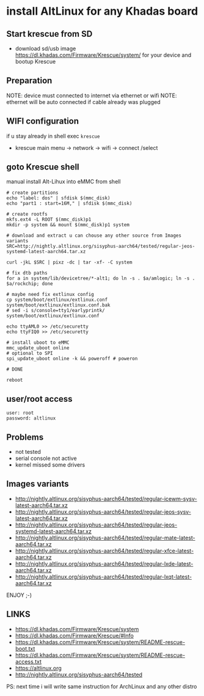 # install AltLinux for any Khadas board

## Start krescue from SD

+ download sd/usb image https://dl.khadas.com/Firmware/Krescue/system/
for your device and bootup Krescue

## Preparation

NOTE: device must connected to internet via ethernet or wifi
NOTE: ethernet will be auto connected if cable already was plugged

## WIFI configuration

if u stay already in shell exec `krescue`

+ krescue main menu -> network -> wifi -> connect /select

## goto Krescue shell

manual install Alt-Lihux into eMMC from shell

```
# create partitions
echo "label: dos" | sfdisk $(mmc_disk)
echo "part1 : start=16M," | sfdisk $(mmc_disk)

# create rootfs
mkfs.ext4 -L ROOT $(mmc_disk)p1
mkdir -p system && mount $(mmc_disk)p1 system

# download and extract u can chouse any other source from Images variants
SRC=http://nightly.altlinux.org/sisyphus-aarch64/tested/regular-jeos-systemd-latest-aarch64.tar.xz

curl -jkL $SRC | pixz -dc | tar -xf- -C system

# fix dtb paths
for a in system/lib/devicetree/*-alt1; do ln -s . $a/amlogic; ln -s . $a/rockchip; done

# maybe need fix extlinux config
cp system/boot/extlinux/extlinux.conf system/boot/extlinux/extlinux.conf.bak
# sed -i s/console=tty1/earlyprintk/ system/boot/extlinux/extlinux.conf

echo ttyAML0 >> /etc/securetty
echo ttyFIQ0 >> /etc/securetty

# install uboot to eMMC
mmc_update_uboot online
# optional to SPI
spi_update_uboot online -k && poweroff # poweron

# DONE

reboot

```
## user/root access

    user: root
    password: altlinux

## Problems

+ not tested
+ serial console not active
+ kernel missed some drivers

## Images variants

+ http://nightly.altlinux.org/sisyphus-aarch64/tested/regular-icewm-sysv-latest-aarch64.tar.xz
+ http://nightly.altlinux.org/sisyphus-aarch64/tested/regular-jeos-sysv-latest-aarch64.tar.xz
+ http://nightly.altlinux.org/sisyphus-aarch64/tested/regular-jeos-systemd-latest-aarch64.tar.xz
+ http://nightly.altlinux.org/sisyphus-aarch64/tested/regular-mate-latest-aarch64.tar.xz
+ http://nightly.altlinux.org/sisyphus-aarch64/tested/regular-xfce-latest-aarch64.tar.xz
+ http://nightly.altlinux.org/sisyphus-aarch64/tested/regular-lxde-latest-aarch64.tar.xz
+ http://nightly.altlinux.org/sisyphus-aarch64/tested/regular-lxqt-latest-aarch64.tar.xz

ENJOY ;-)

## LINKS

+ https://dl.khadas.com/Firmware/Krescue/system
+ https://dl.khadas.com/Firmware/Krescue/#Info
+ https://dl.khadas.com/Firmware/Krescue/system/README-rescue-boot.txt
+ https://dl.khadas.com/Firmware/Krescue/system/README-rescue-access.txt
+ https://altlinux.org
+ http://nightly.altlinux.org/sisyphus-aarch64/tested

PS: next time i will write same instruction for ArchLinux and any other distro
